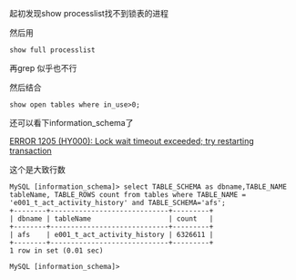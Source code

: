 
起初发现show processlist找不到锁表的进程

然后用
```
show full processlist
```

再grep 似乎也不行

然后结合

```
show open tables where in_use>0;
```

还可以看下information_schema了

[ERROR 1205 (HY000): Lock wait timeout exceeded; try restarting transaction](https://www.cnblogs.com/topicjie/p/7323248.html)

这个是大致行数

```
MySQL [information_schema]> select TABLE_SCHEMA as dbname,TABLE_NAME tableName, TABLE_ROWS count from tables where TABLE_NAME = 'e001_t_act_activity_history' and TABLE_SCHEMA='afs';
+--------+-----------------------------+---------+
| dbname | tableName                   | count   |
+--------+-----------------------------+---------+
| afs    | e001_t_act_activity_history | 6326611 |
+--------+-----------------------------+---------+
1 row in set (0.01 sec)

MySQL [information_schema]>
```

